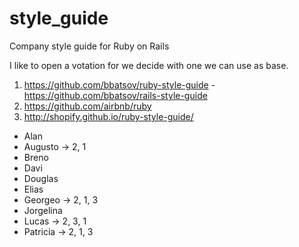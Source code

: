 # style_guide
Company style guide for Ruby on Rails


I like to open a votation for we decide with one we can use as base.
1) https://github.com/bbatsov/ruby-style-guide - https://github.com/bbatsov/rails-style-guide
2) https://github.com/airbnb/ruby
3) http://shopify.github.io/ruby-style-guide/

- Alan
- Augusto -> 2, 1
- Breno
- Davi
- Douglas
- Elias
- Georgeo -> 2, 1, 3
- Jorgelina
- Lucas -> 2, 3, 1
- Patricia -> 2, 1, 3
